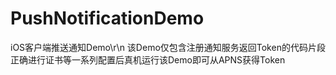 # PushNotificationDemo
iOS客户端推送通知Demo\r\n
该Demo仅包含注册通知服务返回Token的代码片段
正确进行证书等一系列配置后真机运行该Demo即可从APNS获得Token
